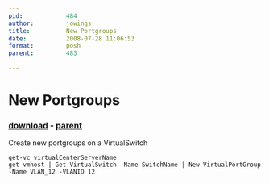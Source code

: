 ```yaml
---
pid:            484
author:         jowings
title:          New Portgroups
date:           2008-07-28 11:06:53
format:         posh
parent:         483

---
```


# New Portgroups

### [download](Scripts\484.ps1) - [parent](Scripts\483.md)

Create new portgroups on a VirtualSwitch

```posh
get-vc virtualCenterServerName
get-vmhost | Get-VirtualSwitch -Name SwitchName | New-VirtualPortGroup -Name VLAN_12 -VLANID 12
```
